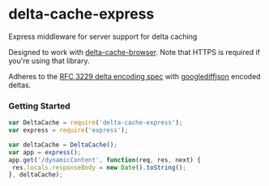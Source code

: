 # delta-cache-express
Express middleware for server support for delta caching

Designed to work with [delta-cache-browser](https://github.com/wmsmacdonald/delta-cache-browser). Note that HTTPS is required if you're using that library.
 
Adheres to the [RFC 3229 delta encoding spec](https://tools.ietf.org/html/rfc3229#section-10.5.3) with [googlediffjson](https://code.google.com/p/google-diff-match-patch/wiki/API) encoded deltas.


### Getting Started
```javascript
var DeltaCache = require('delta-cache-express');
var express = require('express');

var deltaCache = DeltaCache();
var app = express();
app.get('/dynamicContent', function(req, res, next) {
 res.locals.responseBody = new Date().toString();
}, deltaCache);

```
